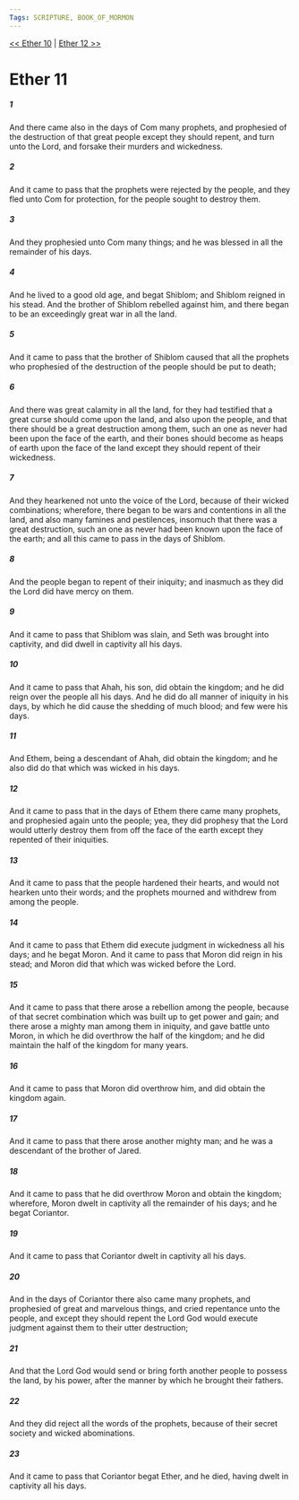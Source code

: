 ```yaml
---
Tags: SCRIPTURE, BOOK_OF_MORMON
---
```


[<< Ether 10](BOOK_OF_MORMON/14_Ether/Ether_10.md) | [Ether 12 >>](BOOK_OF_MORMON/14_Ether/Ether_12.md)

# Ether 11

##### 1

And there came also in the days of Com many prophets, and prophesied of the destruction of that great people except they should repent, and turn unto the Lord, and forsake their murders and wickedness.

##### 2

And it came to pass that the prophets were rejected by the people, and they fled unto Com for protection, for the people sought to destroy them.

##### 3

And they prophesied unto Com many things; and he was blessed in all the remainder of his days.

##### 4

And he lived to a good old age, and begat Shiblom; and Shiblom reigned in his stead. And the brother of Shiblom rebelled against him, and there began to be an exceedingly great war in all the land.

##### 5

And it came to pass that the brother of Shiblom caused that all the prophets who prophesied of the destruction of the people should be put to death;

##### 6

And there was great calamity in all the land, for they had testified that a great curse should come upon the land, and also upon the people, and that there should be a great destruction among them, such an one as never had been upon the face of the earth, and their bones should become as heaps of earth upon the face of the land except they should repent of their wickedness.

##### 7

And they hearkened not unto the voice of the Lord, because of their wicked combinations; wherefore, there began to be wars and contentions in all the land, and also many famines and pestilences, insomuch that there was a great destruction, such an one as never had been known upon the face of the earth; and all this came to pass in the days of Shiblom.

##### 8

And the people began to repent of their iniquity; and inasmuch as they did the Lord did have mercy on them.

##### 9

And it came to pass that Shiblom was slain, and Seth was brought into captivity, and did dwell in captivity all his days.

##### 10

And it came to pass that Ahah, his son, did obtain the kingdom; and he did reign over the people all his days. And he did do all manner of iniquity in his days, by which he did cause the shedding of much blood; and few were his days.

##### 11

And Ethem, being a descendant of Ahah, did obtain the kingdom; and he also did do that which was wicked in his days.

##### 12

And it came to pass that in the days of Ethem there came many prophets, and prophesied again unto the people; yea, they did prophesy that the Lord would utterly destroy them from off the face of the earth except they repented of their iniquities.

##### 13

And it came to pass that the people hardened their hearts, and would not hearken unto their words; and the prophets mourned and withdrew from among the people.

##### 14

And it came to pass that Ethem did execute judgment in wickedness all his days; and he begat Moron. And it came to pass that Moron did reign in his stead; and Moron did that which was wicked before the Lord.

##### 15

And it came to pass that there arose a rebellion among the people, because of that secret combination which was built up to get power and gain; and there arose a mighty man among them in iniquity, and gave battle unto Moron, in which he did overthrow the half of the kingdom; and he did maintain the half of the kingdom for many years.

##### 16

And it came to pass that Moron did overthrow him, and did obtain the kingdom again.

##### 17

And it came to pass that there arose another mighty man; and he was a descendant of the brother of Jared.

##### 18

And it came to pass that he did overthrow Moron and obtain the kingdom; wherefore, Moron dwelt in captivity all the remainder of his days; and he begat Coriantor.

##### 19

And it came to pass that Coriantor dwelt in captivity all his days.

##### 20

And in the days of Coriantor there also came many prophets, and prophesied of great and marvelous things, and cried repentance unto the people, and except they should repent the Lord God would execute judgment against them to their utter destruction;

##### 21

And that the Lord God would send or bring forth another people to possess the land, by his power, after the manner by which he brought their fathers.

##### 22

And they did reject all the words of the prophets, because of their secret society and wicked abominations.

##### 23

And it came to pass that Coriantor begat Ether, and he died, having dwelt in captivity all his days.

